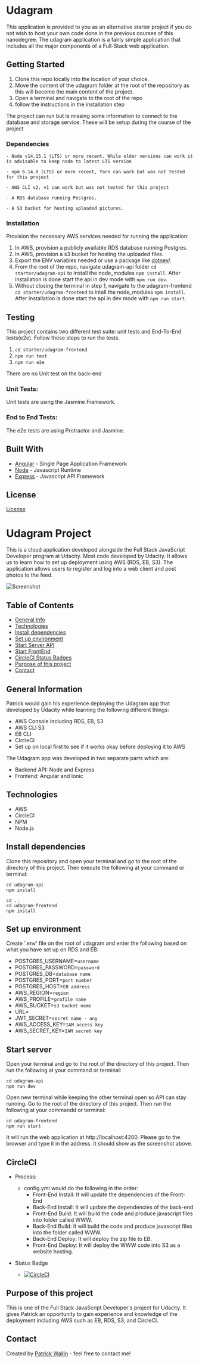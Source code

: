 # Udagram

This application is provided to you as an alternative starter project if you do not wish to host your own code done in the previous courses of this nanodegree. The udagram application is a fairly simple application that includes all the major components of a Full-Stack web application.

## Getting Started

1. Clone this repo locally into the location of your choice.
1. Move the content of the udagram folder at the root of the repository as this will become the main content of the project.
1. Open a terminal and navigate to the root of the repo
1. follow the instructions in the installation step

The project can run but is missing some information to connect to the database and storage service. These will be setup during the course of the project

### Dependencies

```
- Node v14.15.1 (LTS) or more recent. While older versions can work it is advisable to keep node to latest LTS version

- npm 6.14.8 (LTS) or more recent, Yarn can work but was not tested for this project

- AWS CLI v2, v1 can work but was not tested for this project

- A RDS database running Postgres.

- A S3 bucket for hosting uploaded pictures.

```

### Installation

Provision the necessary AWS services needed for running the application:

1. In AWS, provision a publicly available RDS database running Postgres. <Place holder for link to classroom article>
1. In AWS, provision a s3 bucket for hosting the uploaded files. <Place holder for tlink to classroom article>
1. Export the ENV variables needed or use a package like [dotnev](https://www.npmjs.com/package/dotenv)/.
1. From the root of the repo, navigate udagram-api folder `cd starter/udagram-api` to install the node_modules `npm install`. After installation is done start the api in dev mode with `npm run dev`.
1. Without closing the terminal in step 1, navigate to the udagram-frontend `cd starter/udagram-frontend` to intall the node_modules `npm install`. After installation is done start the api in dev mode with `npm run start`.

## Testing

This project contains two different test suite: unit tests and End-To-End tests(e2e). Follow these steps to run the tests.

1. `cd starter/udagram-frontend`
1. `npm run test`
1. `npm run e2e`

There are no Unit test on the back-end

### Unit Tests:

Unit tests are using the Jasmine Framework.

### End to End Tests:

The e2e tests are using Protractor and Jasmine.

## Built With

- [Angular](https://angular.io/) - Single Page Application Framework
- [Node](https://nodejs.org) - Javascript Runtime
- [Express](https://expressjs.com/) - Javascript API Framework

## License

[License](LICENSE.txt)


# Udagram Project
This is a cloud application developed alongside the Full Stack JavaScript Developer program at Udacity. Most code developed by Udacity.  It allows us to learn how to set up deployment using AWS (RDS, EB, S3).  The application allows users to register and log into a web client and post photos to the feed.

![Screenshot](screenshots/udagram_in_browser_1.png)

## Table of Contents
* [General Info](#general-information)
* [Technologies](#technologies)
* [Install dependencies](#install-dependencies)
* [Set up environment](#set-up-environment)
* [Start Server API](#start-server-api)
* [Start FrontEnd](#start-frontend)
* [CircleCI Status Badges](#circleci-status-badges)
* [Purpose of this project](#purpose-of-this-project)
* [Contact](#contact)

## General Information
Patrick would gain his experience deploying the Udagram app that developed by Udacity while learning the following different things:
- AWS Console including RDS, EB, S3
- AWS CLI S3
- EB CLI
- CircleCI
- Set up on local first to see if it works okay before deploying it to AWS

The Udagram app was developed in two separate parts which are:
- Backend API: Node and Express
- Frontend: Angular and Ionic

## Technologies 
- AWS
- CircleCI
- NPM
- Node.js

## Install dependencies
Clone this repository and open your terminal and go to the root of the directory of this project.
Then execute the following at your command or terminal:
```
cd udagram-api
npm install
```
```
cd ..
cd udagram-frontend
npm install
```
## Set up environment
Create '.env' file on the root of udagram and enter the following based on what you have set up on RDS and EB:
- POSTGRES_USERNAME=`username`
- POSTGRES_PASSWORD=`password`
- POSTGRES_DB=`database name`
- POSTGRES_PORT=`port number`
- POSTGRES_HOST=`EB address`
- AWS_REGION=`region`
- AWS_PROFILE=`profile name`
- AWS_BUCKET=`s3 bucket name`
- URL=
- JWT_SECRET=`secret name - any`
- AWS_ACCESS_KEY=`IAM access key`
- AWS_SECRET_KEY=`IAM secret key`

## Start server
Open your terminal and go to the root of the directory of this project.
Then run the following at your command or terminal:
```
cd udagram-api
npm run dev
```
Open new terminal while keeping the other terminal open so API can stay running.
Go to the root of the directory of this project.
Then run the following at your commandd or terminal:
```
cd udagram-frontend
npm run start
```

It will run the web application at http://localhost:4200.  Please go to the browser and type it in the address. It should show as the screenshot above.

## CircleCI 
- Process:
    - config.yml would do the following in the order:
        - Front-End Install: It will update the dependencies of the Front-End
        - Back-End Install: It will update the dependencies of the back-end
        - Front-End Build: It will build the code and produce javascript files into folder called WWW.
        - Back-End Build: It will build the code and produce javascript files into the folder called WWW.
        - Back-End Deploy: It will deploy the zip file to EB.
        - Front-End Deploy: It will deploy the WWW code into S3 as a website hosting.
        

- Status Badge
    - [![CircleCI](https://circleci.com/gh/Patrick-Wallin/udacity-udagram.svg?style=svg)](<LINK>)

## Purpose of this project
This is one of the Full Stack JavaScript Developer's project for Udacity.  It gives Patrick an opportunity to gain experience and knowledge of the deployment including AWS such as EB, RDS, S3, and CircleCI.

## Contact
Created by [Patrick Wallin](https://www.linkedin.com/in/patrick-wallin) - feel free to contact me!
